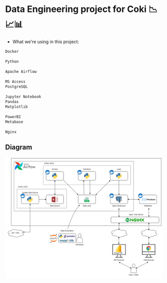 # Data Engineering project for Coki 📉📈📊

- What we're using in this project:

```
Docker

Python

Apache Airflow

MS Access
PostgreSQL

Jupyter Notebook
Pandas
Matplotlib

PowerBI
Metabase

Nginx
```

## Diagram

![](data-eng.drawio.png 'Title')
